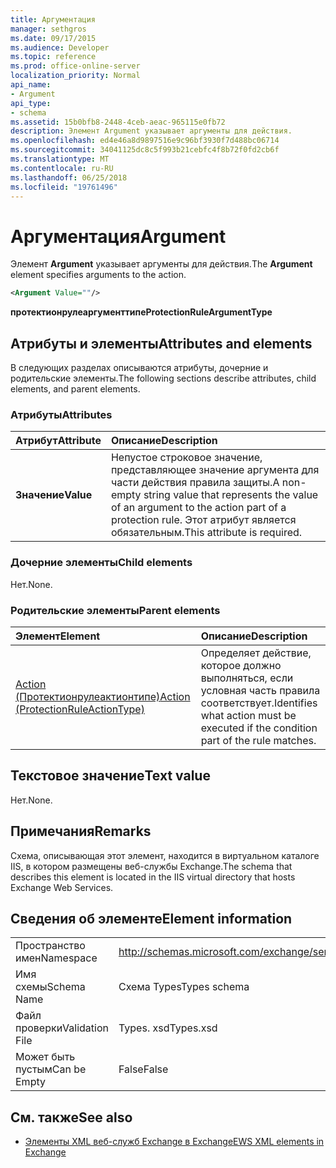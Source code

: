 ```yaml
---
title: Аргументация
manager: sethgros
ms.date: 09/17/2015
ms.audience: Developer
ms.topic: reference
ms.prod: office-online-server
localization_priority: Normal
api_name:
- Argument
api_type:
- schema
ms.assetid: 15b0bfb8-2448-4ceb-aeac-965115e0fb72
description: Элемент Argument указывает аргументы для действия.
ms.openlocfilehash: ed4e46a8d9897516e9c96bf3930f7d488bc06714
ms.sourcegitcommit: 34041125dc8c5f993b21cebfc4f8b72f0fd2cb6f
ms.translationtype: MT
ms.contentlocale: ru-RU
ms.lasthandoff: 06/25/2018
ms.locfileid: "19761496"
---
```

# <a name="argument"></a><span data-ttu-id="7e48b-103">Аргументация</span><span class="sxs-lookup"><span data-stu-id="7e48b-103">Argument</span></span>

<span data-ttu-id="7e48b-104">Элемент **Argument** указывает аргументы для действия.</span><span class="sxs-lookup"><span data-stu-id="7e48b-104">The **Argument** element specifies arguments to the action.</span></span> 
  
```xml
<Argument Value=""/>
```

 <span data-ttu-id="7e48b-105">**протектионрулеаргументтипе**</span><span class="sxs-lookup"><span data-stu-id="7e48b-105">**ProtectionRuleArgumentType**</span></span>
## <a name="attributes-and-elements"></a><span data-ttu-id="7e48b-106">Атрибуты и элементы</span><span class="sxs-lookup"><span data-stu-id="7e48b-106">Attributes and elements</span></span>

<span data-ttu-id="7e48b-107">В следующих разделах описываются атрибуты, дочерние и родительские элементы.</span><span class="sxs-lookup"><span data-stu-id="7e48b-107">The following sections describe attributes, child elements, and parent elements.</span></span>
  
### <a name="attributes"></a><span data-ttu-id="7e48b-108">Атрибуты</span><span class="sxs-lookup"><span data-stu-id="7e48b-108">Attributes</span></span>

|<span data-ttu-id="7e48b-109">**Атрибут**</span><span class="sxs-lookup"><span data-stu-id="7e48b-109">**Attribute**</span></span>|<span data-ttu-id="7e48b-110">**Описание**</span><span class="sxs-lookup"><span data-stu-id="7e48b-110">**Description**</span></span>|
|:-----|:-----|
|<span data-ttu-id="7e48b-111">**Значение**</span><span class="sxs-lookup"><span data-stu-id="7e48b-111">**Value**</span></span> <br/> |<span data-ttu-id="7e48b-112">Непустое строковое значение, представляющее значение аргумента для части действия правила защиты.</span><span class="sxs-lookup"><span data-stu-id="7e48b-112">A non-empty string value that represents the value of an argument to the action part of a protection rule.</span></span> <span data-ttu-id="7e48b-113">Этот атрибут является обязательным.</span><span class="sxs-lookup"><span data-stu-id="7e48b-113">This attribute is required.</span></span>  <br/> |
   
### <a name="child-elements"></a><span data-ttu-id="7e48b-114">Дочерние элементы</span><span class="sxs-lookup"><span data-stu-id="7e48b-114">Child elements</span></span>

<span data-ttu-id="7e48b-115">Нет.</span><span class="sxs-lookup"><span data-stu-id="7e48b-115">None.</span></span>
  
### <a name="parent-elements"></a><span data-ttu-id="7e48b-116">Родительские элементы</span><span class="sxs-lookup"><span data-stu-id="7e48b-116">Parent elements</span></span>

|<span data-ttu-id="7e48b-117">**Элемент**</span><span class="sxs-lookup"><span data-stu-id="7e48b-117">**Element**</span></span>|<span data-ttu-id="7e48b-118">**Описание**</span><span class="sxs-lookup"><span data-stu-id="7e48b-118">**Description**</span></span>|
|:-----|:-----|
|[<span data-ttu-id="7e48b-119">Action (Протектионрулеактионтипе)</span><span class="sxs-lookup"><span data-stu-id="7e48b-119">Action (ProtectionRuleActionType)</span></span>](action-protectionruleactiontype.md) <br/> |<span data-ttu-id="7e48b-120">Определяет действие, которое должно выполняться, если условная часть правила соответствует.</span><span class="sxs-lookup"><span data-stu-id="7e48b-120">Identifies what action must be executed if the condition part of the rule matches.</span></span>  <br/> |
   
## <a name="text-value"></a><span data-ttu-id="7e48b-121">Текстовое значение</span><span class="sxs-lookup"><span data-stu-id="7e48b-121">Text value</span></span>

<span data-ttu-id="7e48b-122">Нет.</span><span class="sxs-lookup"><span data-stu-id="7e48b-122">None.</span></span>
  
## <a name="remarks"></a><span data-ttu-id="7e48b-123">Примечания</span><span class="sxs-lookup"><span data-stu-id="7e48b-123">Remarks</span></span>

<span data-ttu-id="7e48b-124">Схема, описывающая этот элемент, находится в виртуальном каталоге IIS, в котором размещены веб-службы Exchange.</span><span class="sxs-lookup"><span data-stu-id="7e48b-124">The schema that describes this element is located in the IIS virtual directory that hosts Exchange Web Services.</span></span>
  
## <a name="element-information"></a><span data-ttu-id="7e48b-125">Сведения об элементе</span><span class="sxs-lookup"><span data-stu-id="7e48b-125">Element information</span></span>

|||
|:-----|:-----|
|<span data-ttu-id="7e48b-126">Пространство имен</span><span class="sxs-lookup"><span data-stu-id="7e48b-126">Namespace</span></span>  <br/> |http://schemas.microsoft.com/exchange/services/2006/types  <br/> |
|<span data-ttu-id="7e48b-127">Имя схемы</span><span class="sxs-lookup"><span data-stu-id="7e48b-127">Schema Name</span></span>  <br/> |<span data-ttu-id="7e48b-128">Схема Types</span><span class="sxs-lookup"><span data-stu-id="7e48b-128">Types schema</span></span>  <br/> |
|<span data-ttu-id="7e48b-129">Файл проверки</span><span class="sxs-lookup"><span data-stu-id="7e48b-129">Validation File</span></span>  <br/> |<span data-ttu-id="7e48b-130">Types. xsd</span><span class="sxs-lookup"><span data-stu-id="7e48b-130">Types.xsd</span></span>  <br/> |
|<span data-ttu-id="7e48b-131">Может быть пустым</span><span class="sxs-lookup"><span data-stu-id="7e48b-131">Can be Empty</span></span>  <br/> |<span data-ttu-id="7e48b-132">False</span><span class="sxs-lookup"><span data-stu-id="7e48b-132">False</span></span>  <br/> |
   
## <a name="see-also"></a><span data-ttu-id="7e48b-133">См. также</span><span class="sxs-lookup"><span data-stu-id="7e48b-133">See also</span></span>

- [<span data-ttu-id="7e48b-134">Элементы XML веб-служб Exchange в Exchange</span><span class="sxs-lookup"><span data-stu-id="7e48b-134">EWS XML elements in Exchange</span></span>](ews-xml-elements-in-exchange.md)

